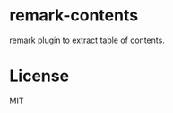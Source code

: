 # remark-contents

[remark](https://github.com/remarkjs/remark) plugin to extract table of contents.

# License

MIT
